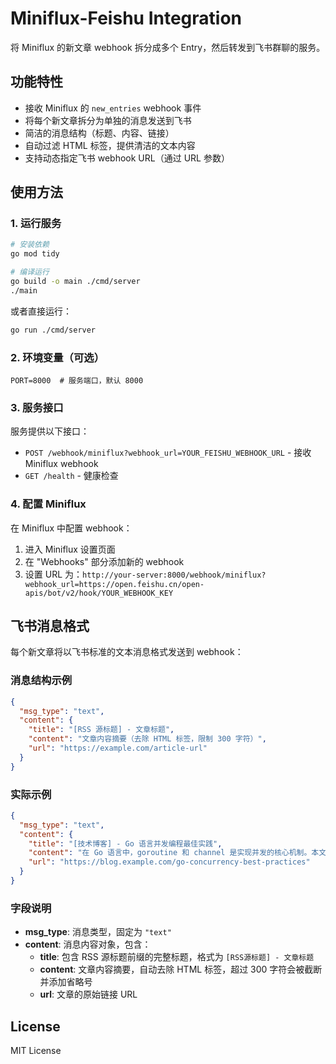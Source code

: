 # Miniflux-Feishu Integration

将 Miniflux 的新文章 webhook 拆分成多个 Entry，然后转发到飞书群聊的服务。

## 功能特性

- 接收 Miniflux 的 `new_entries` webhook 事件
- 将每个新文章拆分为单独的消息发送到飞书
- 简洁的消息结构（标题、内容、链接）
- 自动过滤 HTML 标签，提供清洁的文本内容
- 支持动态指定飞书 webhook URL（通过 URL 参数）

## 使用方法

### 1. 运行服务

```bash
# 安装依赖
go mod tidy

# 编译运行
go build -o main ./cmd/server
./main
```

或者直接运行：

```bash
go run ./cmd/server
```

### 2. 环境变量（可选）

```env
PORT=8000  # 服务端口，默认 8000
```

### 3. 服务接口

服务提供以下接口：

- `POST /webhook/miniflux?webhook_url=YOUR_FEISHU_WEBHOOK_URL` - 接收 Miniflux webhook
- `GET /health` - 健康检查

### 4. 配置 Miniflux

在 Miniflux 中配置 webhook：

1. 进入 Miniflux 设置页面
2. 在 "Webhooks" 部分添加新的 webhook
3. 设置 URL 为：`http://your-server:8000/webhook/miniflux?webhook_url=https://open.feishu.cn/open-apis/bot/v2/hook/YOUR_WEBHOOK_KEY`


## 飞书消息格式

每个新文章将以飞书标准的文本消息格式发送到 webhook：

### 消息结构示例

```json
{
  "msg_type": "text",
  "content": {
    "title": "[RSS 源标题] - 文章标题",
    "content": "文章内容摘要（去除 HTML 标签，限制 300 字符）",
    "url": "https://example.com/article-url"
  }
}
```

### 实际示例

```json
{
  "msg_type": "text",
  "content": {
    "title": "[技术博客] - Go 语言并发编程最佳实践",
    "content": "在 Go 语言中，goroutine 和 channel 是实现并发的核心机制。本文将详细介绍如何正确使用这些特性来构建高效的并发程序...",
    "url": "https://blog.example.com/go-concurrency-best-practices"
  }
}
```

### 字段说明

- **msg_type**: 消息类型，固定为 `"text"`
- **content**: 消息内容对象，包含：
  - **title**: 包含 RSS 源标题前缀的完整标题，格式为 `[RSS源标题] - 文章标题`
  - **content**: 文章内容摘要，自动去除 HTML 标签，超过 300 字符会被截断并添加省略号
  - **url**: 文章的原始链接 URL

## License

MIT License
